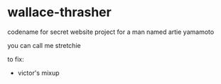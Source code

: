 # wallace-thrasher
codename for secret website project for a man named artie yamamoto

you can call me stretchie

to fix:
- victor's mixup